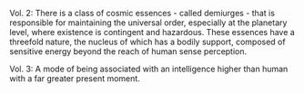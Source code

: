 Vol. 2: There is a class of cosmic essences - called demiurges - that is responsible for maintaining the universal order, especially at the planetary level, where existence is contingent and hazardous. These essences have a threefold nature, the nucleus of which has a bodily support, composed of sensitive energy beyond the reach of human sense perception. 

Vol. 3: A mode of being associated with an intelligence higher than human with a far greater present moment. 